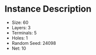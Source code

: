 # Instance Description

* Size: 60
* Layers: 3
* Terminals: 5
* Holes: 1
* Random Seed: 24098
* Net: 10
